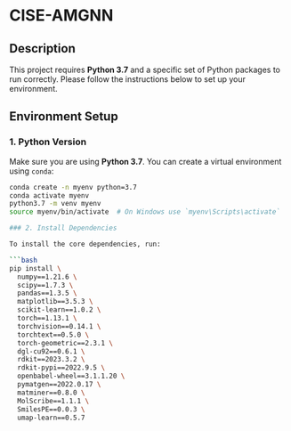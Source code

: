 # CISE-AMGNN
## Description

This project requires **Python 3.7** and a specific set of Python packages to run correctly. Please follow the instructions below to set up your environment.

## Environment Setup

### 1. Python Version

Make sure you are using **Python 3.7**. You can create a virtual environment using `conda`:

```bash
conda create -n myenv python=3.7
conda activate myenv
python3.7 -m venv myenv
source myenv/bin/activate  # On Windows use `myenv\Scripts\activate`

### 2. Install Dependencies

To install the core dependencies, run:

```bash
pip install \
  numpy==1.21.6 \
  scipy==1.7.3 \
  pandas==1.3.5 \
  matplotlib==3.5.3 \
  scikit-learn==1.0.2 \
  torch==1.13.1 \
  torchvision==0.14.1 \
  torchtext==0.5.0 \
  torch-geometric==2.3.1 \
  dgl-cu92==0.6.1 \
  rdkit==2023.3.2 \
  rdkit-pypi==2022.9.5 \
  openbabel-wheel==3.1.1.20 \
  pymatgen==2022.0.17 \
  matminer==0.8.0 \
  MolScribe==1.1.1 \
  SmilesPE==0.0.3 \
  umap-learn==0.5.7

